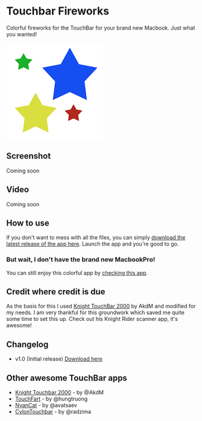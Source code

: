 # Touchbar Fireworks

Colorful fireworks for the TouchBar for your brand new Macbook. Just what you wanted!

![TouchbarFireworks](logo_256.png "Logo with stars")

## Screenshot

Coming soon

## Video

Coming soon

## How to use

If you don't want to mess with all the files, you can simply [download the latest release of the app here][latest-release]. Launch the app and you're good to go.

### But wait, I don't have the brand new MacbookPro!

You can still enjoy this colorful app by [checking this app][touchbar-launcher].

## Credit where credit is due

As the basis for this I used [Knight TouchBar 2000][knight] by AkdM and modified for my needs. I am very thankful for this groundwork which saved me quite some time to set this up. Check out his Knight Rider scanner app, it's awesome!

## Changelog

* v1.0 (Initial release) [Download here](https://github.com/shaeberling/FireworksTouchbar/releases/tag/1.0)

## Other awesome TouchBar apps

* [Knight Touchbar 2000][knight] - by @AkdM
* [TouchFart][touchfart] - by @hungtruong
* [NyanCat][nyancat] - by @avatsaev
* [CylonTouchbar][cylontouchbar] - by @radzima

[knight]: <https://github.com/AkdM/KnightTouchBar2000>
[touchfart]: <https://github.com/hungtruong/TouchFart>
[nyancat]: <https://github.com/avatsaev/touchbar_nyancat>
[cylontouchbar]: <https://github.com/radzima/CylonTouchbar>
[latest-release]: <https://github.com/AkdM/KnightTouchBar2000/releases/latest>
[touchbar-launcher]: <https://github.com/zats/TouchBarLauncher>
[anthony-website]: <https://www.damota.me>
[anthony-twitter]: <https://www.twitter.com/AkdM_>
[paypal]: <https://PayPal.Me/AnthonyDaMota>
